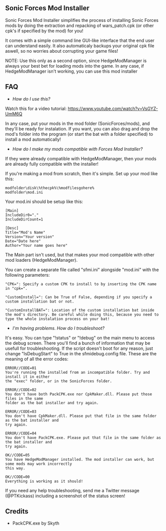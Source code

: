 ## Sonic Forces Mod Installer

Sonic Forces Mod Installer simplifies the process of installing Sonic Forces mods by doing the extraction and repacking
of wars_patch.cpk (or other cpk's if specified by the mod) for you!

It comes with a simple command line GUI-like interface that the end user can understand easily. It also automaticaly backups your original cpk file aswell, so no worries about corrupting your game files!

NOTE: Use this only as a second option, since HedgeModManager is always your best bet for loading mods into the game.
In any case, if HedgeModManager isn't working, you can use this mod installer


## FAQ
- *How do I use this?*

Watch this for a video tutorial: https://www.youtube.com/watch?v=VsGYZ-UmM6Q

In any case, put your mods in the mod folder (SonicForces/mods), and they'll be ready for instalation.
If you want, you can also drag and drop the mod's folder into the program (or start the bat with a folder specified) to
install a mod automatically!


- *How do I make my mods compatible with Forces Mod Installer?*

If they were already compatible with HedgeModManager, then your mods are already fully compatible with the installer!

If you're making a mod from scratch, then it's simple. Set up your mod like this:
```
modfolder\disk\%thecpk%\%modfilesgohere%
modfolder\mod.ini
```
Your mod.ini should be setup like this:

```
[Main]
IncludeDir0="."
IncludeDirCount=1

[Desc]
Title="Mod's Name"
Version="Your version"
Date="Date here"
Author="Your name goes here"
```
The Main part isn't used, but that makes your mod compatible with other mod loaders (HedgeModManager).

You can create a separate file called "sfmi.ini" alongside "mod.ini" with the following parameters:
```
"CPK=": Specify a custom CPK to install to by inserting the CPK name in "cpk=".

"CustomInstall=": Can be True of False, depending if you specify a custom installation bat or not.

"CustomInstallBAT=": Location of the custom installation bat inside the mod's directory. Be careful while doing this, because you need to type the whole instalation process on your bat!
```

-  *I'm having problems. How do I troubleshoot?*

It's easy. You can type "!status" or "!debug" on the main menu to access the debug screen. There you'll find a bunch of information
that may be usefull for troubleshooting. If the script doesn't boot for any reason, just change "IsDebugStart" to True in the sfmidebug.config file.
These are the meaning of all the error codes:
```
ERROR//CODE=01
You're running the installed from an incompatible folder. Try and install it in either
the "exec" folder, or in the SonicForces folder.

ERROR//CODE=02
You don't have both PackCPK.exe nor CpkMaker.dll. Please put those files in the same
folder as the bat installer and try again.

ERROR//CODE=03
You don't have CpkMaker.dll. Please put that file in the same folder as the bat installer and
try again.

ERROR//CODE=04
You don't have PackCPK.exe. Please put that file in the same folder as the bat installer and
try again.

OK//CODE=05
You have HedgeModManager installed. The mod installer can work, but some mods may work incorrectly
this way.

OK//CODE=00
Everything is working as it should!
```

If you need any help troubleshooting, send me a Twitter message (@PTKickass) including a screenshot of the status screen!

## Credits
- PackCPK.exe by Skyth
